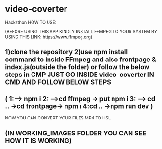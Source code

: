 # video-coverter
Hackathon
HOW TO USE:

(BEFORE USING THIS APP KINDLY INSTALL FFMPEG TO YOUR SYSTEM BY USING THIS LINK: https://www.ffmpeg.org)

1)clone the repository
2)use npm install command to inside FFmpeg and also frontpage &  index.js(outside the folder)
or follow the below steps in CMP
JUST GO INSIDE video-coverter IN CMD AND FOLLOW BELOW STEPS
----------------------------------------------------------------------------
(
1:--> npm i
2: -->cd ffmpeg -> put npm i
3: --> cd .. ->cd frontpage-> npm i 
4:cd .. ->npm run dev
)
----------------------------------------------------------------------------
NOW YOU CAN CONVERT YOUR FILES MP4 TO HSL

(IN WORKING_IMAGES FOLDER YOU CAN SEE HOW IT IS WORKING)
-----------------------------------------------------------------------------
